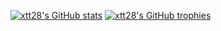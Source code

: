 [![xtt28's GitHub stats](https://github-readme-stats.vercel.app/api?username=xtt28&theme=transparent)](https://github.com/anuraghazra/github-readme-stats)
[![xtt28's GitHub trophies](https://github-profile-trophy.vercel.app/?username=xtt28&no-bg=true)](https://github.com/ryo-ma/github-profile-trophy)
